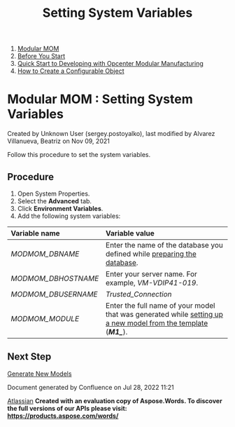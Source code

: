 ﻿---
title: "Setting System Variables"
weight: 8
---
1. [Modular MOM](c:\users\anil.birajdar\desktop\temp\index.html)
1. [Before You Start](c:\users\anil.birajdar\desktop\temp\Before-You-Start_127740192.html)
1. [Quick Start to Developing with Opcenter Modular Manufacturing](c:\users\anil.birajdar\desktop\temp\Quick-Start-to-Developing-with-Opcenter-Modular-Manufacturing_134455239.html)
1. [How to Create a Configurable Object](c:\users\anil.birajdar\desktop\temp\How-to-Create-a-Configurable-Object_125339498.html)
# **Modular MOM : Setting System Variables** 
Created by Unknown User (sergey.postoyalko), last modified by Alvarez Villanueva, Beatriz on Nov 09, 2021 

Follow this procedure to set the system variables.
## **Procedure**
1. Open System Properties.
1. Select the **Advanced** tab.
1. Click **Environment Variables**.
1. Add the following system variables:

|**Variable name**|**Variable value**|
| :- | :- |
|*MODMOM\_DBNAME*|Enter the name of the database you defined while [preparing the database](#SettingSystemVariables-PreparingaTestDatabase).|
|*MODMOM\_DBHOSTNAME*|Enter your server name. For example, *VM-VDIP41-019*.|
|*MODMOM\_DBUSERNAME*|*Trusted\_Connection*|
|*MODMOM\_MODULE*|Enter the full name of your model that was generated while [setting up a new model from the template](c:\users\anil.birajdar\desktop\temp\Setting-Up-a-New-Model-from-Template_127733030.html) (***M1\_**<your model name>*).|
## **Next Step**
[Generate New Models](c:\users\anil.birajdar\desktop\temp\Generating-New-Models_127739806.html)


Document generated by Confluence on Jul 28, 2022 11:21

[Atlassian](https://www.atlassian.com/)
**Created with an evaluation copy of Aspose.Words. To discover the full versions of our APIs please visit: https://products.aspose.com/words/**
